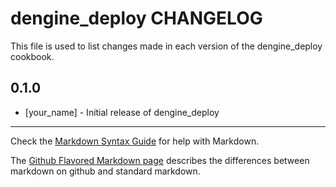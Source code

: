 # dengine_deploy CHANGELOG

This file is used to list changes made in each version of the dengine_deploy cookbook.

## 0.1.0
- [your_name] - Initial release of dengine_deploy

- - -
Check the [Markdown Syntax Guide](http://daringfireball.net/projects/markdown/syntax) for help with Markdown.

The [Github Flavored Markdown page](http://github.github.com/github-flavored-markdown/) describes the differences between markdown on github and standard markdown.
